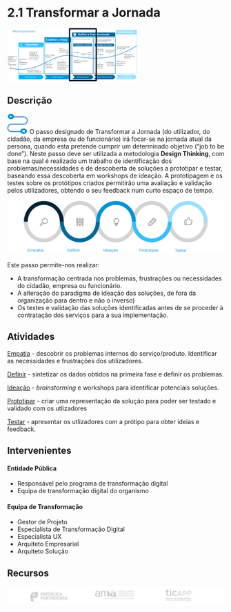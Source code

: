 ﻿
# 2.1 Transformar a Jornada

![transformar jornada](images/transformar_jornada_processo.png)

## Descrição
![transformar jornada](images/transformar_jornada.png)
O passo designado de Transformar a Jornada (do utilizador, do cidadão, da empresa ou do funcionário) irá focar-se na jornada atual da persona, quando esta pretende cumprir um determinado objetivo (“job to be done”).
Neste passo deve ser utilizada a metodologia  **Design Thinking**, com base na qual é realizado um trabalho de identificação dos problemas/necessidades e de descoberta de soluções a prototipar e testar, baseando essa descoberta em workshops de ideação. A prototipagem e os testes sobre os protótipos criados permitirão uma avaliação e validação pelos utilizadores, obtendo o seu feedback num curto espaço de tempo. 

![metodologia de design thinking](images/designthinking_ticapp2.png)

Este passo permite-nos realizar:
* A transformação centrada nos problemas, frustrações ou necessidades do cidadão, empresa ou funcionário.
* A alteração do paradigma de ideação das soluções, de fora da organização para dentro e não o inverso)
* Os testes e validação das soluções identificadas antes de se proceder à contratação dos serviços para a sua implementação.

## Atividades

[Empatia](2.1-TransformaraJornada-Empatia.md) - descobrir os problemas internos do serviço/produto. Identificar as necessidades e frustrações dos utilizadores.

[Definir](2.1-TransformaraJornada-Definir.md) - sintetizar os dados obtidos na primeira fase e definir os problemas.

[Ideação](2.1-TransformaraJornada-Ideacao.md) - *brainstorming* e workshops para identificar potenciais soluções.

[Prototipar](2.1-TransformaraJornada-Prototipar.md) - criar uma representação da solução para poder ser testado e validado com os utlizadores

[Testar](2.1-TransformaraJornada-Testar.md) - apresentar os utlizadores com a prótipo para obter ideias e feedback.

## Intervenientes
#### Entidade Pública
* Responsável pelo programa de transformação digital
* Equipa de transformação digital do organismo


#### Equipa de Transformação
* Gestor de Projeto
* Especialista de Transformação Digital
* Especialista UX
* Arquiteto Empresarial
* Arquiteto Solução


## Recursos

![rodape](images/rodape.png)
